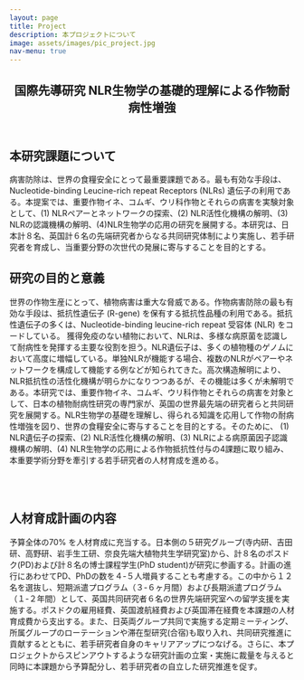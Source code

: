 ```yaml
---
layout: page
title: Project
description: 本プロジェクトについて
image: assets/images/pic_project.jpg
nav-menu: true
---
```


<!-- Main -->
<div id="main" class="alt">

<!-- One -->
<section id="one">
	<div class="inner">
		<header class="major">
			<h2>国際先導研究 NLR生物学の基礎的理解による作物耐病性増強</h2>
		</header>

<!-- Content -->
<h2 id="content">本研究課題について</h2>
<p>病害防除は、世界の食糧安全にとって最重要課題である。最も有効な手段は、Nucleotide-binding Leucine-rich repeat Receptors (NLRs) 遺伝子の利用である。本提案では、重要作物イネ、コムギ、ウリ科作物とそれらの病害を実験対象として、(1) NLRペアーとネットワークの探索、(2) NLR活性化機構の解明、(3) NLRの認識機構の解明、(4)NLR生物学の応用の研究を展開する。本研究は、日本計８名、英国計６名の先端研究者からなる共同研究体制により実施し、若手研究者を育成し、当重要分野の次世代の発展に寄与することを目的とする。</p>
<h2 id="content">研究の目的と意義</h2>
<p>世界の作物生産にとって、植物病害は重大な脅威である。作物病害防除の最も有効な手段は、抵抗性遺伝子 (R-gene) を保有する抵抗性品種の利用である。抵抗性遺伝子の多くは、Nucleotide-binding leucine-rich repeat 受容体 (NLR) をコードしている。 獲得免疫のない植物において、NLRは、多様な病原菌を認識して耐病性を発揮する主要な役割を担う。NLR遺伝子は、多くの植物種のゲノムにおいて高度に増幅している。単独NLRが機能する場合、複数のNLRがペアーやネットワークを構成して機能する例などが知られてきた。高次構造解明により、NLR抵抗性の活性化機構が明らかになりつつあるが、その機能は多くが未解明である。本研究では、重要作物イネ、コムギ、ウリ科作物とそれらの病害を対象として、日本の植物耐病性研究の専門家が、英国の世界最先端の研究者らと共同研究を展開する。NLR生物学の基礎を理解し、得られる知識を応用して作物の耐病性増強を図り、世界の食糧安全に寄与することを目的とする。そのために、
(1) NLR遺伝子の探索、(2) NLR活性化機構の解明、(3) NLRによる病原菌因子認識機構の解明、(4) NLR生物学の応用による作物抵抗性付与の4課題に取り組み、本重要学術分野を牽引する若手研究者の人材育成を進める。</p>

<div class="row">
	<div class="1u"><br></div>
	<div class="10u"><span class="image fit"><img src="{% link assets/images/pic_intro.jpg %}" alt="" /></span></div>
	<div class="1u$"><br></div>
</div>

<h2 id="content">人材育成計画の内容</h2>
<p>予算全体の70% を人材育成に充当する。日本側の５研究グループ(寺内研、吉田研、高野研、岩手生工研、奈良先端大植物共生学研究室)から、計８名のポスドク(PD)および計８名の博士課程学生(PhD student)が研究に参画する。計画の進行にあわせてPD、PhDの数を４-５人増員することも考慮する。この中から１２名を選抜し、短期派遣プログラム（３-６ヶ月間）および長期派遣プログラム（１-２年間）として、英国共同研究者６名の世界先端研究室への留学支援を実施する。ポスドクの雇用経費、英国渡航経費および英国滞在経費を本課題の人材育成費から支出する。また、日英両グループ共同で実施する定期ミーティング、所属グループのローテーションや滞在型研究(合宿)も取り入れ、共同研究推進に貢献するとともに、若手研究者自身のキャリアアップにつなげる。さらに、本プロジェクトからスピンアウトするような研究計画の立案・実施に裁量を与えると同時に本課題から予算配分し、若手研究者の自立した研究推進を促す。 </p>

<div class="row">
	<div class="2u"><br></div>
	<div class="8u"><span class="image fit"><img src="{% link assets/images/pic_plan.jpg %}" alt="" /></span></div>
	<div class="2u$"><br></div>
</div>

</div>
</section>

</div>
